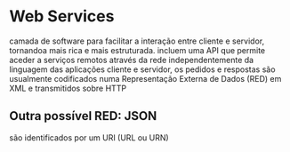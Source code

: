 # Web Services
camada de software para facilitar a interação entre cliente e servidor, tornandoa mais rica e mais estruturada.
incluem uma API que permite aceder a serviços remotos através da rede
independentemente da linguagem das aplicações cliente e servidor, os pedidos
e respostas são usualmente codificados numa Representação Externa de
Dados (RED) em XML e transmitidos sobre HTTP
## Outra possível RED: JSON
são identificados por um URI (URL ou URN)
